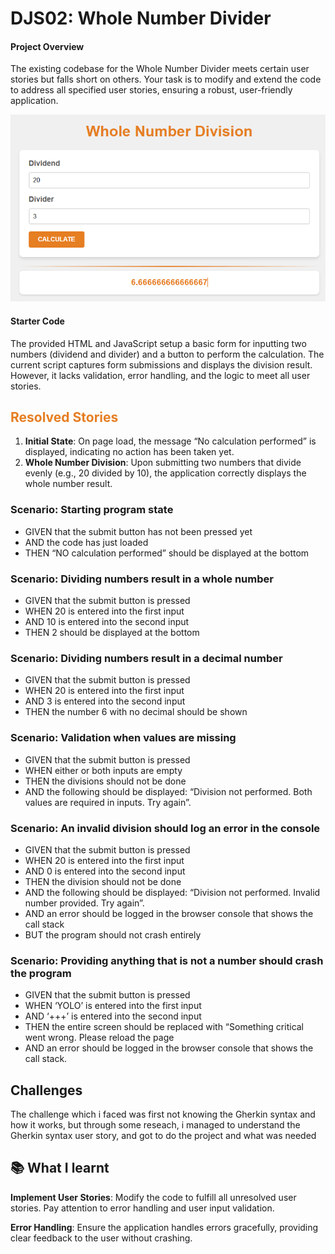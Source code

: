# DJS02: Whole Number Divider

#### Project Overview

The existing codebase for the Whole Number Divider meets certain user stories but falls short on others. Your task is to modify and extend the code to address all specified user stories, ensuring a robust, user-friendly application.

![alt text](image.png)

#### Starter Code

The provided HTML and JavaScript setup a basic form for inputting two numbers (dividend and divider) and a button to perform the calculation. The current script captures form submissions and displays the division result. However, it lacks validation, error handling, and the logic to meet all user stories.

<h2 style="color:#e67e22">Resolved Stories</h2>

1. **Initial State**: On page load, the message “No calculation performed” is displayed, indicating no action has been taken yet.
2. **Whole Number Division**: Upon submitting two numbers that divide evenly (e.g., 20 divided by 10), the application correctly displays the whole number result.

### Scenario: Starting program state

- GIVEN that the submit button has not been pressed yet
- AND the code has just loaded
- THEN “NO calculation performed” should be displayed at the bottom

### Scenario: Dividing numbers result in a whole number

- GIVEN that the submit button is pressed
- WHEN 20 is entered into the first input
- AND 10 is entered into the second input
- THEN 2 should be displayed at the bottom
 
<!-- <h2 style="color:#e67e22">Unresolved Stories</h2>  -->

### Scenario: Dividing numbers result in a decimal number

- GIVEN that the submit button is pressed
- WHEN 20 is entered into the first input
- AND 3 is entered into the second input
- THEN the number 6 with no decimal should be shown
 

### Scenario: Validation when values are missing

- GIVEN that the submit button is pressed
- WHEN either or both inputs are empty
- THEN the divisions should not be done
- AND the following should be displayed: “Division not performed. Both values are required in inputs. Try again”.
 

### Scenario: An invalid division should log an error in the console

- GIVEN that the submit button is pressed
- WHEN 20 is entered into the first input
- AND 0 is entered into the second input
- THEN the division should not be done
- AND the following should be displayed: “Division not performed. Invalid number provided. Try again”.
- AND an error should be logged in the browser console that shows the call stack
- BUT the program should not crash entirely
 

### Scenario: Providing anything that is not a number should crash the program

- GIVEN that the submit button is pressed
- WHEN ‘YOLO’ is entered into the first input
- AND ‘+++’ is entered into the second input
- THEN the entire screen should be replaced with “Something critical went wrong. Please reload the page
- AND an error should be logged in the browser console that shows the call stack.


## Challenges
The challenge which i faced was first not knowing the Gherkin syntax and how it works, but through some reseach, i managed to understand the Gherkin syntax user story, and got to do the project and what was needed

## 📚 What I learnt
 **Implement User Stories**: Modify the code to fulfill all unresolved user stories. Pay attention to error handling and user input validation.

 **Error Handling**: Ensure the application handles errors gracefully, providing clear feedback to the user without crashing.
